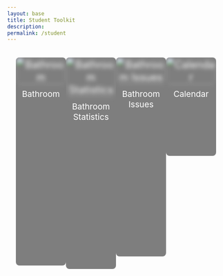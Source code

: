 ```yaml
---
layout: base 
title: Student Toolkit
description: 
permalink: /student
---
```


<div class="toolkit-buttons">
  <a href="{{site.baseurl}}/bathroom" class="toolkit-button" data-description="Toolset transforms bathroom passes and restroom management with smart digital passes, real-time occupancy tracking, and seamless feedback options. By enhancing hygiene, accessibility, and comfort, it creates a more efficient and user-friendly bathroom experience." data-authors="Author: John Doe">
    <img src="{{site.baseurl}}/images/testing_for_navbuttons/diddy1.avif" alt="Bathroom" />
    <span class="button-name">Bathroom</span>
    <div class="description">
      <p>Toolset transforms bathroom passes and restroom management with smart digital passes, real-time occupancy tracking, and seamless feedback options. By enhancing hygiene, accessibility, and comfort, it creates a more efficient and user-friendly bathroom experience.</p>
      <p>Creator: John Doe</p>
    </div>
  </a>
  <a href="{{site.baseurl}}/bathrom/statistics" class="toolkit-button" data-description="Gamify your learning experience with these tools that make studying more interactive and fun. Discover educational games, quizzes, and activities to boost your knowledge while enjoying the process." data-authors="Author: Jane Smith">
    <img src="{{site.baseurl}}/images/testing_for_navbuttons/diddy2.jpg" alt="Bathroom Statistics" />
    <span class="button-name">Bathroom Statistics</span>
    <div class="description">
      <p>Gamify your learning experience with these tools that make studying more interactive and fun. Discover educational games, quizzes, and activities to boost your knowledge while enjoying the process.</p>
      <p>Creator: Jane Smith</p>
    </div>
  </a>
  <a href="{{site.baseurl}}/bathroom/issues" class="toolkit-button" data-description="Explore collaboration resources that facilitate group work and team projects. Access platforms and tools designed to enhance communication, project management, and collective problem-solving." data-authors="Author: Alex Johnson">
    <img src="{{site.baseurl}}/images/testing_for_navbuttons/diddy3.jpg" alt="Bathroom Issues" />
    <span class="button-name">Bathroom Issues</span>
    <div class="description">
      <p>Explore collaboration resources that facilitate group work and team projects. Access platforms and tools designed to enhance communication, project management, and collective problem-solving.</p>
      <p>Creator: Alex Johnson</p>
    </div>
  </a>
  <a href="{{site.baseurl}}/student/calendar" class="toolkit-button" data-description="Never lose track of your assignments again with the Slack Integrated Calendar!">
    <img src="{{site.baseurl}}/images/toolkit-nav-buttons/calendar.png" alt="Calendar" />
    <span class="button-name">Calendar</span>
    <div class="description">
      <p>View all slack announcements in one place.</p>
    </div>
  </a>
</div>

<style>
  .toolkit-buttons {
    display: flex;
    justify-content: space-around;
    align-items: flex-start;
    height: 100vh;
    margin: 0;
    padding: 20px;
  }

  .toolkit-button {
    width: 25%;
    height: auto;
    background-color: rgba(0, 0, 0, 0.5);
    color: white;
    font-size: 1.5rem;
    border: none;
    border-radius: 8px;
    cursor: pointer;
    position: relative;
    overflow: hidden;
    transition: all 0.3s ease;
    display: flex;
    flex-direction: column;
    justify-content: flex-start;
    align-items: center;
    text-align: center;
    text-decoration: none;
    padding-bottom: 20px;
  }

  .toolkit-button img {
    width: 100%;
    height: auto;
    object-fit: cover;
    border-radius: 8px;
    filter: blur(5px);
    transition: filter 0.3s ease, transform 0.3s ease;
  }

  .toolkit-button .button-name {
    position: relative;
    z-index: 1;
    font-size: 1.2rem;
    margin: 10px 0;
  }

  .toolkit-button .description {
    opacity: 0;
    position: relative;
    background: rgba(0, 0, 0, 0.8);
    color: white;
    padding: 10px;
    border-radius: 5px;
    text-align: center;
    transition: opacity 0.3s ease, transform 0.3s ease;
    white-space: normal;
    width: 100%;
    z-index: 1;
    font-size: 0.8rem;
    margin-top: 10px;
  }

  .toolkit-button:hover {
    transform: scale(1.1);
  }

  .toolkit-button:hover img {
    filter: blur(0);
  }

  .toolkit-button:hover .description {
    opacity: 1;
    transform: translateY(10px);
  }
</style>
